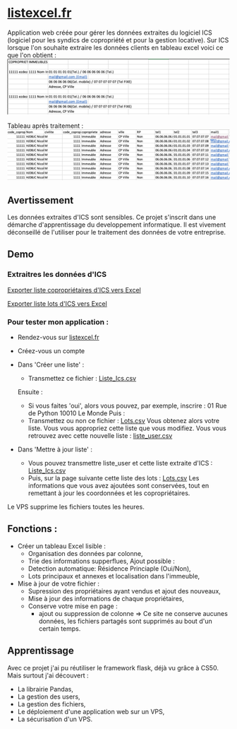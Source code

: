
# [listexcel.fr](listexcel.fr)
Application web créée pour gérer les données extraites du logiciel ICS (logiciel pour les syndics de copropriété et pour la gestion locative). Sur ICS lorsque l'on souhaite extraire les données clients en tableau excel voici ce que l'on obtient :
![Tableau avant](static/Avant.png)

Tableau après traitement :
![Tableau après](static/Apres.png)
## Avertissement
Les données extraites d'ICS sont sensibles. Ce projet s'inscrit dans une démarche d'apprentissage du developpement informatique. Il est vivement déconseillé de l'utiliser pour le traitement des données de votre entreprise.

## Demo
### Extraitres les données d'ICS 
[Exporter liste copropriétaires d'ICS vers Excel](https://youtu.be/-_pPqSnMloM?si=u34BExqOe_bRhbBZ)

[Exporter liste lots d'ICS vers Excel](https://youtu.be/GLNXAol1ad0)

### Pour tester mon application : 
- Rendez-vous sur [listexcel.fr](listexcel.fr)
- Créez-vous un compte 
- Dans 'Créer une liste' : 
    - Transmettez ce fichier : [Liste_Ics.csv](/DEMO/Liste_Ics.csv)

    Ensuite : 
    - Si vous faites 'oui', alors vous pouvez, par exemple, inscrire : 01 Rue de Python 10010 Le Monde
    Puis : 
    - Transmettez ou non ce fichier : [Lots.csv](/DEMO/Lots.csv)
Vous obtenez alors votre liste. Vous vous appropriez cette liste que vous modifiez. Vous vous retrouvez avec cette nouvelle liste : [liste_user.csv](/DEMO/liste_user.csv)
- Dans 'Mettre à jour liste' : 
    - Vous pouvez transmettre liste_user et cette liste extraite d'ICS : [Liste_Ics.csv](/DEMO/Liste_Ics.csv)
    - Puis, sur la page suivante cette liste des lots : [Lots.csv](/DEMO/Lots.csv)
Les informations que vous avez ajoutées sont conservées, tout en remettant à jour les coordonnées et les copropriétaires. 

Le VPS supprime les fichiers toutes les heures. 

    


## Fonctions :
- Créer un tableau Excel lisible : 
    - Organisation des données par colonne, 
    - Trie des informations supperflues,
    Ajout possible : 
    - Detection automatique: Résidence Princiaple (Oui/Non),
    - Lots principaux et annexes et localisation dans l'immeuble,
- Mise à jour de votre fichier :
    - Supression des propriétaires ayant vendus et ajout des nouveaux, 
    - Mise à jour des informations de chaque propriétaires,
    - Conserve votre mise en page : 
        - ajout ou suppression de colonne
=> Ce site ne conserve aucunes données, les fichiers partagés sont supprimés au bout d'un certain temps. 


## Apprentissage
Avec ce projet j'ai pu réutiliser le framework flask, déjà vu grâce à CS50. Mais surtout j'ai découvert :
- La librairie Pandas, 
- La gestion des users,
- La gestion des fichiers, 
- Le déploiement d'une application web sur un VPS, 
- La sécurisation d'un VPS. 

